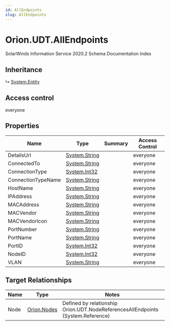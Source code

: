 ```yaml
---
id: AllEndpoints
slug: AllEndpoints
---
```


# Orion.UDT.AllEndpoints

SolarWinds Information Service 2020.2 Schema Documentation Index

## Inheritance

↳ [System.Entity](./../System/Entity)

## Access control

everyone

## Properties

| Name | Type | Summary | Access Control |
| ------ | ------ | ------ | ------ |
| DetailsUrl | [System.String](https://docs.microsoft.com/en-us/dotnet/api/system.string) |  | everyone |
| ConnectedTo | [System.String](https://docs.microsoft.com/en-us/dotnet/api/system.string) |  | everyone |
| ConnectionType | [System.Int32](https://docs.microsoft.com/en-us/dotnet/api/system.int32) |  | everyone |
| ConnectionTypeName | [System.String](https://docs.microsoft.com/en-us/dotnet/api/system.string) |  | everyone |
| HostName | [System.String](https://docs.microsoft.com/en-us/dotnet/api/system.string) |  | everyone |
| IPAddress | [System.String](https://docs.microsoft.com/en-us/dotnet/api/system.string) |  | everyone |
| MACAddress | [System.String](https://docs.microsoft.com/en-us/dotnet/api/system.string) |  | everyone |
| MACVendor | [System.String](https://docs.microsoft.com/en-us/dotnet/api/system.string) |  | everyone |
| MACVendorIcon | [System.String](https://docs.microsoft.com/en-us/dotnet/api/system.string) |  | everyone |
| PortNumber | [System.String](https://docs.microsoft.com/en-us/dotnet/api/system.string) |  | everyone |
| PortName | [System.String](https://docs.microsoft.com/en-us/dotnet/api/system.string) |  | everyone |
| PortID | [System.Int32](https://docs.microsoft.com/en-us/dotnet/api/system.int32) |  | everyone |
| NodeID | [System.Int32](https://docs.microsoft.com/en-us/dotnet/api/system.int32) |  | everyone |
| VLAN | [System.String](https://docs.microsoft.com/en-us/dotnet/api/system.string) |  | everyone |

## Target Relationships

| Name | Type | Notes |
| ------ | ------ | ------ |
| Node | [Orion.Nodes](./../Orion/Nodes) | Defined by relationship Orion.UDT.NodeReferencesAllEndpoints (System.Reference) |

